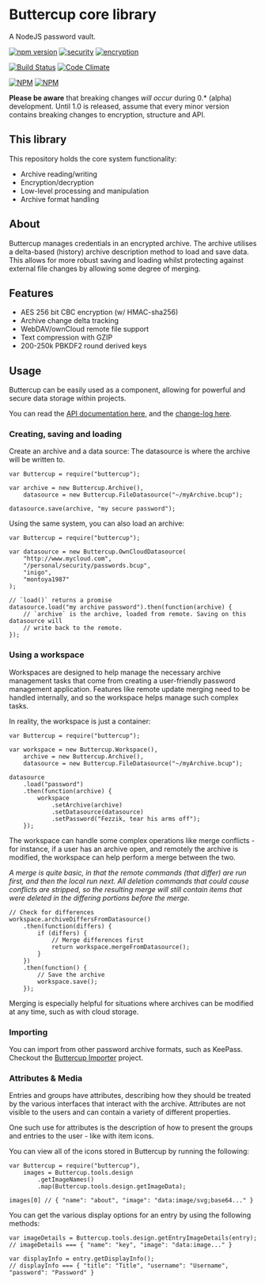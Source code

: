 # Buttercup core library

A NodeJS password vault.

[![npm version](https://badge.fury.io/js/buttercup.svg)](https://badge.fury.io/js/buttercup) [![security](https://img.shields.io/badge/Security-As%20you%20wish-green.svg)](https://www.npmjs.com/package/buttercup) [![encryption](https://img.shields.io/badge/Encryption-AES%20256%20CBC-red.svg)](https://tools.ietf.org/html/rfc3602)

[![Build Status](https://travis-ci.org/buttercup-pw/buttercup-core.svg?branch=master)](https://travis-ci.org/buttercup-pw/buttercup-core) [![Code Climate](https://codeclimate.com/github/buttercup-pw/buttercup-core/badges/gpa.svg)](https://codeclimate.com/github/buttercup-pw/buttercup-core)

[![NPM](https://nodei.co/npm/buttercup.png?downloads=true&downloadRank=true&stars=true)](https://nodei.co/npm/buttercup/)
[![NPM](https://nodei.co/npm-dl/buttercup.png?months=3)](https://nodei.co/npm/buttercup/)

**Please be aware** that breaking changes _will occur_ during 0.* (alpha) development. Until 1.0 is released, assume that every minor version contains breaking changes to encryption, structure and API.

## This library

This repository holds the core system functionality:

 - Archive reading/writing
 - Encryption/decryption
 - Low-level processing and manipulation
 - Archive format handling

## About

Buttercup manages credentials in an encrypted archive. The archive utilises a delta-based (history) archive description method to load and save data. This allows for more robust saving and loading whilst protecting against external file changes by allowing some degree of merging.

## Features

 - AES 256 bit CBC encryption (w/ HMAC-sha256)
 - Archive change delta tracking
 - WebDAV/ownCloud remote file support
 - Text compression with GZIP
 - 200-250k PBKDF2 round derived keys

## Usage

Buttercup can be easily used as a component, allowing for powerful and secure data storage within projects.

You can read the [API documentation here](doc/api.md), and the [change-log here](CHANGELOG.md).

### Creating, saving and loading

Create an archive and a data source: The datasource is where the archive will be written to.

```
var Buttercup = require("buttercup");

var archive = new Buttercup.Archive(),
    datasource = new Buttercup.FileDatasource("~/myArchive.bcup");

datasource.save(archive, "my secure password");
```

Using the same system, you can also load an archive:

```
var Buttercup = require("buttercup");

var datasource = new Buttercup.OwnCloudDatasource(
    "http://www.mycloud.com",
    "/personal/security/passwords.bcup",
    "inigo",
    "montoya1987"
);

// `load()` returns a promise
datasource.load("my archive password").then(function(archive) {
    // `archive` is the archive, loaded from remote. Saving on this datasource will
    // write back to the remote.
});
```

### Using a workspace

Workspaces are designed to help manage the necessary archive management tasks that come from creating a user-friendly password management application. Features like remote update merging need to be handled internally, and so the workspace helps manage such complex tasks.

In reality, the workspace is just a container:

```
var Buttercup = require("buttercup");

var workspace = new Buttercup.Workspace(),
    archive = new Buttercup.Archive(),
    datasource = new Buttercup.FileDatasource("~/myArchive.bcup");

datasource
    .load("password")
    .then(function(archive) {
        workspace
            .setArchive(archive)
            .setDatasource(datasource)
            .setPassword("Fezzik, tear his arms off");
    });
```

The workspace can handle some complex operations like merge conflicts - for instance, if a user has an archive open, and remotely the archive is modified, the workspace can help perform a merge between the two.

_A merge is quite basic, in that the remote commands (that differ) are run first, and then the local run next. All deletion commands that could cause conflicts are stripped, so the resulting merge will still contain items that were deleted in the differing portions before the merge._

```
// Check for differences
workspace.archiveDiffersFromDatasource()
    .then(function(differs) {
        if (differs) {
            // Merge differences first
            return workspace.mergeFromDatasource();
        }
    })
    .then(function() {
        // Save the archive
        workspace.save();
    });
```

Merging is especially helpful for situations where archives can be modified at any time, such as with cloud storage.

### Importing

You can import from other password archive formats, such as KeePass. Checkout the [Buttercup Importer](https://github.com/perry-mitchell/buttercup-importer) project.

### Attributes & Media

Entries and groups have attributes, describing how they should be treated by the various interfaces that interact with the archive. Attributes are not visible to the users and can contain a variety of different properties.

One such use for attributes is the description of how to present the groups and entries to the user - like with item icons.

You can view all of the icons stored in Buttercup by running the following:

```
var Buttercup = require("buttercup"),
    images = Buttercup.tools.design
        .getImageNames()
        .map(Buttercup.tools.design.getImageData);

images[0] // { "name": "about", "image": "data:image/svg;base64..." }
```

You can get the various display options for an entry by using the following methods:

```
var imageDetails = Buttercup.tools.design.getEntryImageDetails(entry);
// imageDetails === { "name": "key", "image": "data:image..." }

var displayInfo = entry.getDisplayInfo();
// displayInfo === { "title": "Title", "username": "Username", "password": "Password" }
```
